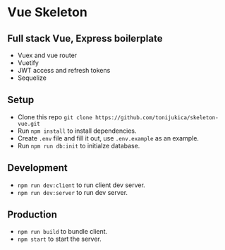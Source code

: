 # Vue Skeleton

## Full stack Vue, Express boilerplate
- Vuex and vue router
- Vuetify
- JWT access and refresh tokens
- Sequelize

## Setup
- Clone this repo `git clone https://github.com/tonijukica/skeleton-vue.git`
- Run `npm install` to install dependencies.
- Create `.env` file and fill it out, use `.env.example` as an example.
- Run `npm run db:init` to initialze database.

## Development
- `npm run dev:client` to run client dev server.
- `npm run dev:server` to run dev server.

## Production
- `npm run build` to bundle client.
- `npm start` to start the server.

